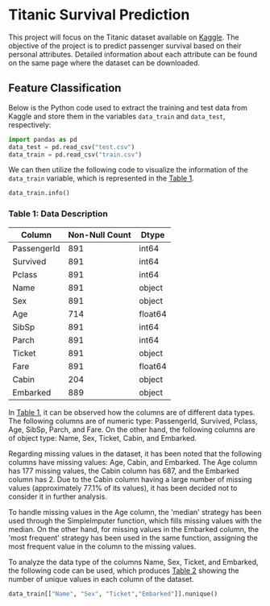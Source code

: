 # Titanic Survival Prediction
This project will focus on the Titanic dataset available on <a href="https://www.kaggle.com/competitions/titanic">Kaggle</a>. The objective of the project is to predict passenger survival based on their personal attributes. Detailed information about each attribute can be found on the same page where the dataset can be downloaded.

## Feature Classification
Below is the Python code used to extract the training and test data from Kaggle and store them in the variables `data_train` and `data_test`, respectively:

```python
import pandas as pd
data_test = pd.read_csv("test.csv")
data_train = pd.read_csv("train.csv")
```
We can then utilize the following code to visualize the information of the `data_train` variable, which is represented in the [Table 1](#tabla).

```python
data_train.info()
```
### Table 1: Data Description

<table id="table1">
    <thead>
        <tr>
            <th>Column</th>
            <th>Non-Null Count</th>
            <th>Dtype</th>
        </tr>
    </thead>
    <tbody>
        <tr>
            <td>PassengerId</td>
            <td>891</td>
            <td>int64</td>
        </tr>
        <tr>
            <td>Survived</td>
            <td>891</td>
            <td>int64</td>
        </tr>
        <tr>
            <td>Pclass</td>
            <td>891</td>
            <td>int64</td>
        </tr>
        <tr>
            <td>Name</td>
            <td>891</td>
            <td>object</td>
        </tr>
        <tr>
            <td>Sex</td>
            <td>891</td>
            <td>object</td>
        </tr>
        <tr>
            <td>Age</td>
            <td>714</td>
            <td>float64</td>
        </tr>
        <tr>
            <td>SibSp</td>
            <td>891</td>
            <td>int64</td>
        </tr>
        <tr>
            <td>Parch</td>
            <td>891</td>
            <td>int64</td>
        </tr>
        <tr>
            <td>Ticket</td>
            <td>891</td>
            <td>object</td>
        </tr>
        <tr>
            <td>Fare</td>
            <td>891</td>
            <td>float64</td>
        </tr>
        <tr>
            <td>Cabin</td>
            <td>204</td>
            <td>object</td>
        </tr>
        <tr>
            <td>Embarked</td>
            <td>889</td>
            <td>object</td>
        </tr>
    </tbody>
</table>

In [Table 1](#table1), it can be observed how the columns are of different data types. The following columns are of numeric type: PassengerId, Survived, Pclass, Age, SibSp, Parch, and Fare. On the other hand, the following columns are of object type: Name, Sex, Ticket, Cabin, and Embarked.

Regarding missing values in the dataset, it has been noted that the following columns have missing values: Age, Cabin, and Embarked. The Age column has 177 missing values, the Cabin column has 687, and the Embarked column has 2. Due to the Cabin column having a large number of missing values (approximately 77.1% of its values), it has been decided not to consider it in further analysis.

To handle missing values in the Age column, the 'median' strategy has been used through the SimpleImputer function, which fills missing values with the median. On the other hand, for missing values in the Embarked column, the 'most frequent' strategy has been used in the same function, assigning the most frequent value in the column to the missing values.

To analyze the data type of the columns Name, Sex, Ticket, and Embarked, the following code can be used, which produces [Table 2](#table2) showing the number of unique values in each column of the dataset.

```python
data_train[["Name", "Sex", "Ticket","Embarked"]].nunique()
```


